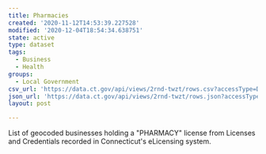```yaml
---
title: Pharmacies
created: '2020-11-12T14:53:39.227528'
modified: '2020-12-04T18:54:34.638751'
state: active
type: dataset
tags:
  - Business
  - Health
groups:
  - Local Government
csv_url: 'https://data.ct.gov/api/views/2rnd-twzt/rows.csv?accessType=DOWNLOAD'
json_url: 'https://data.ct.gov/api/views/2rnd-twzt/rows.json?accessType=DOWNLOAD'
layout: post

---
```

List of geocoded businesses holding a "PHARMACY" license from Licenses and Credentials  recorded in Connecticut's eLicensing system.
